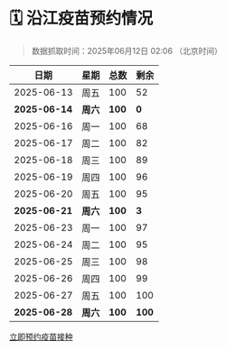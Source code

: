 # 🗓️ 沿江疫苗预约情况

> 数据抓取时间：2025年06月12日 02:06 （北京时间）

| 日期 | 星期 | 总数 | 剩余 |
|------|------|------|------|
| 2025-06-13 | 周五 | 100 | 52 |
| **2025-06-14** | **周六** | **100** | **0** |
| 2025-06-16 | 周一 | 100 | 68 |
| 2025-06-17 | 周二 | 100 | 82 |
| 2025-06-18 | 周三 | 100 | 89 |
| 2025-06-19 | 周四 | 100 | 96 |
| 2025-06-20 | 周五 | 100 | 95 |
| **2025-06-21** | **周六** | **100** | **3** |
| 2025-06-23 | 周一 | 100 | 97 |
| 2025-06-24 | 周二 | 100 | 95 |
| 2025-06-25 | 周三 | 100 | 98 |
| 2025-06-26 | 周四 | 100 | 99 |
| 2025-06-27 | 周五 | 100 | 100 |
| **2025-06-28** | **周六** | **100** | **100** |


<div class="button-container">
<a class="btn" href="http://yfzweb.ishequ.net/#/login" target="_blank">立即预约疫苗接种</a>
</div>
